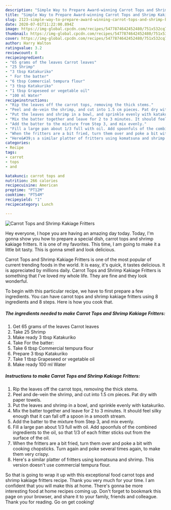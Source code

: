 ```yaml
---
description: "Simple Way to Prepare Award-winning Carrot Tops and Shrimp Kakiage Fritters"
title: "Simple Way to Prepare Award-winning Carrot Tops and Shrimp Kakiage Fritters"
slug: 2123-simple-way-to-prepare-award-winning-carrot-tops-and-shrimp-kakiage-fritters
date: 2020-07-01T11:22:00.894Z
image: https://img-global.cpcdn.com/recipes/5477874642452480/751x532cq70/carrot-tops-and-shrimp-kakiage-fritters-recipe-main-photo.jpg
thumbnail: https://img-global.cpcdn.com/recipes/5477874642452480/751x532cq70/carrot-tops-and-shrimp-kakiage-fritters-recipe-main-photo.jpg
cover: https://img-global.cpcdn.com/recipes/5477874642452480/751x532cq70/carrot-tops-and-shrimp-kakiage-fritters-recipe-main-photo.jpg
author: Harry Walton
ratingvalue: 3.2
reviewcount: 8
recipeingredient:
- "65 grams of the leaves Carrot leaves"
- "25 Shrimp"
- "3 tbsp Katakuriko"
- " For the batter"
- "6 tbsp Commercial tempura flour"
- "3 tbsp Katakuriko"
- "1 tbsp Grapeseed or vegetable oil"
- "100 ml Water"
recipeinstructions:
- "Rip the leaves off the carrot tops, removing the thick stems."
- "Peel and de-vein the shrimp, and cut into 1.5 cm pieces. Pat dry with paper towels."
- "Put the leaves and shrimp in a bowl, and sprinkle evenly with katakuriko."
- "Mix the batter together and leave for 2 to 3 minutes. It should feel silky enough that it can fall off a spoon in a smooth stream."
- "Add the batter to the mixture from Step 3, and mix evenly."
- "Fill a large pan about 1/3 full with oil. Add spoonfuls of the combined ingredients to the oil, so that 1/3 of each fritter sticks out from the surface of the oil."
- "When the fritters are a bit fried, turn them over and poke a bit with cooking chopsticks. Turn again and poke several times again, to make them very crispy."
- "Here&#39;s a similar platter of fritters using komatsuna and shrimp. This version doesn&#39;t use commercial tempura flour."
categories:
- Recipe
tags:
- carrot
- tops
- and

katakunci: carrot tops and 
nutrition: 266 calories
recipecuisine: American
preptime: "PT12M"
cooktime: "PT54M"
recipeyield: "1"
recipecategory: Lunch

---
```



![Carrot Tops and Shrimp Kakiage Fritters](https://img-global.cpcdn.com/recipes/5477874642452480/751x532cq70/carrot-tops-and-shrimp-kakiage-fritters-recipe-main-photo.jpg)

Hey everyone, I hope you are having an amazing day today. Today, I'm gonna show you how to prepare a special dish, carrot tops and shrimp kakiage fritters. It is one of my favorites. This time, I am going to make it a little bit tasty. This is gonna smell and look delicious.

Carrot Tops and Shrimp Kakiage Fritters is one of the most popular of current trending foods in the world. It is easy, it's quick, it tastes delicious. It is appreciated by millions daily. Carrot Tops and Shrimp Kakiage Fritters is something that I've loved my whole life. They are fine and they look wonderful.




To begin with this particular recipe, we have to first prepare a few ingredients. You can have carrot tops and shrimp kakiage fritters using 8 ingredients and 8 steps. Here is how you cook that.

<!--inarticleads1-->

##### The ingredients needed to make Carrot Tops and Shrimp Kakiage Fritters:

1. Get 65 grams of the leaves Carrot leaves
1. Take 25 Shrimp
1. Make ready 3 tbsp Katakuriko
1. Take  For the batter:
1. Take 6 tbsp Commercial tempura flour
1. Prepare 3 tbsp Katakuriko
1. Take 1 tbsp Grapeseed or vegetable oil
1. Make ready 100 ml Water




<!--inarticleads2-->

##### Instructions to make Carrot Tops and Shrimp Kakiage Fritters:

1. Rip the leaves off the carrot tops, removing the thick stems.
1. Peel and de-vein the shrimp, and cut into 1.5 cm pieces. Pat dry with paper towels.
1. Put the leaves and shrimp in a bowl, and sprinkle evenly with katakuriko.
1. Mix the batter together and leave for 2 to 3 minutes. It should feel silky enough that it can fall off a spoon in a smooth stream.
1. Add the batter to the mixture from Step 3, and mix evenly.
1. Fill a large pan about 1/3 full with oil. Add spoonfuls of the combined ingredients to the oil, so that 1/3 of each fritter sticks out from the surface of the oil.
1. When the fritters are a bit fried, turn them over and poke a bit with cooking chopsticks. Turn again and poke several times again, to make them very crispy.
1. Here&#39;s a similar platter of fritters using komatsuna and shrimp. This version doesn&#39;t use commercial tempura flour.




So that is going to wrap it up with this exceptional food carrot tops and shrimp kakiage fritters recipe. Thank you very much for your time. I am confident that you will make this at home. There's gonna be more interesting food at home recipes coming up. Don't forget to bookmark this page on your browser, and share it to your family, friends and colleague. Thank you for reading. Go on get cooking!
